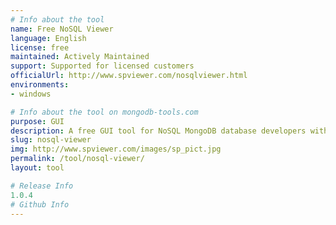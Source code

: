 ```yaml
---
# Info about the tool
name: Free NoSQL Viewer
language: English
license: free
maintained: Actively Maintained
support: Supported for licensed customers
officialUrl: http://www.spviewer.com/nosqlviewer.html
environments:
- windows

# Info about the tool on mongodb-tools.com
purpose: GUI
description: A free GUI tool for NoSQL MongoDB database developers with full MongoDB shell support and data migration functionality from Oracle.
slug: nosql-viewer
img: http://www.spviewer.com/images/sp_pict.jpg
permalink: /tool/nosql-viewer/
layout: tool

# Release Info
1.0.4
# Github Info
---
```


